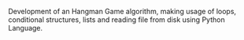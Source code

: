 Development of an Hangman Game algorithm, making usage of loops, conditional structures, lists and reading file from disk using Python Language.
